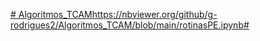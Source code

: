 [# Algoritmos_TCAM](https://nbviewer.org/github/g-rodrigues2/Algoritmos_TCAM/blob/main/rotinasPE.ipynb#)https://nbviewer.org/github/g-rodrigues2/Algoritmos_TCAM/blob/main/rotinasPE.ipynb#
